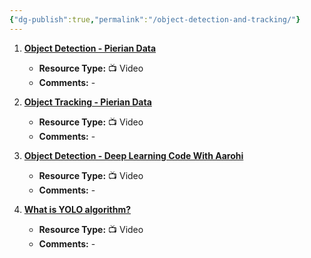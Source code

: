 ```yaml
---
{"dg-publish":true,"permalink":"/object-detection-and-tracking/"}
---
```



1. [**Object Detection - Pierian Data**](https://www.youtube.com/watch?v=xyGk_TUYEpA&list=PLBeP_p-EQoiC5F4E3i0LafCoXbG6BOwo5)
   - **Resource Type:** 📺 Video
   - **Comments:** -

2. [**Object Tracking - Pierian Data**](https://www.youtube.com/watch?v=hidswSlR0M0&list=PLBeP_p-EQoiCSgUCTdvd5XwKgwHkfBzjt)
   - **Resource Type:** 📺 Video
   - **Comments:** -

3. [**Object Detection - Deep Learning Code With Aarohi**](https://www.youtube.com/playlist?list=PLv8Cp2NvcY8ATPRk4LycJWr5YWB_svhrW)
   - **Resource Type:** 📺 Video
   - **Comments:** -

4. [**What is YOLO algorithm?**](https://www.youtube.com/watch?v=ag3DLKsl2vk)
   - **Resource Type:** 📺 Video
   - **Comments:** -
